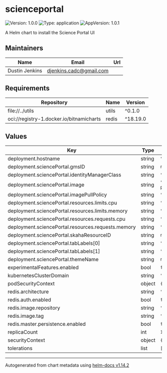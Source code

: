 # scienceportal

![Version: 1.0.0](https://img.shields.io/badge/Version-1.0.0-informational?style=flat-square) ![Type: application](https://img.shields.io/badge/Type-application-informational?style=flat-square) ![AppVersion: 1.0.1](https://img.shields.io/badge/AppVersion-1.0.1-informational?style=flat-square)

A Helm chart to install the Science Portal UI

## Maintainers

| Name | Email | Url |
| ---- | ------ | --- |
| Dustin Jenkins | <djenkins.cadc@gmail.com> |  |

## Requirements

| Repository | Name | Version |
|------------|------|---------|
| file://../utils | utils | ^0.1.0 |
| oci://registry-1.docker.io/bitnamicharts | redis | ^18.19.0 |

## Values

| Key | Type | Default | Description |
|-----|------|---------|-------------|
| deployment.hostname | string | `"example.host.com"` |  |
| deployment.sciencePortal.gmsID | string | `nil` |  |
| deployment.sciencePortal.identityManagerClass | string | `"org.opencadc.auth.StandardIdentityManager"` |  |
| deployment.sciencePortal.image | string | `"images.opencadc.org/platform/science-portal:1.0.1"` |  |
| deployment.sciencePortal.imagePullPolicy | string | `"Always"` |  |
| deployment.sciencePortal.resources.limits.cpu | string | `"500m"` |  |
| deployment.sciencePortal.resources.limits.memory | string | `"500M"` |  |
| deployment.sciencePortal.resources.requests.cpu | string | `"500m"` |  |
| deployment.sciencePortal.resources.requests.memory | string | `"500M"` |  |
| deployment.sciencePortal.skahaResourceID | string | `nil` |  |
| deployment.sciencePortal.tabLabels[0] | string | `"Standard"` |  |
| deployment.sciencePortal.tabLabels[1] | string | `"Advanced"` |  |
| deployment.sciencePortal.themeName | string | `nil` |  |
| experimentalFeatures.enabled | bool | `false` |  |
| kubernetesClusterDomain | string | `"cluster.local"` |  |
| podSecurityContext | object | `{}` |  |
| redis.architecture | string | `"standalone"` |  |
| redis.auth.enabled | bool | `false` |  |
| redis.image.repository | string | `"redis"` |  |
| redis.image.tag | string | `"8.2.2-bookworm"` |  |
| redis.master.persistence.enabled | bool | `false` |  |
| replicaCount | int | `1` |  |
| securityContext | object | `{}` |  |
| tolerations | list | `[]` |  |

----------------------------------------------
Autogenerated from chart metadata using [helm-docs v1.14.2](https://github.com/norwoodj/helm-docs/releases/v1.14.2)
